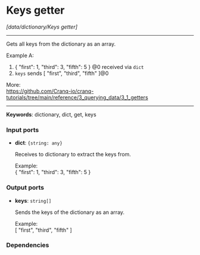 # Keys getter

_[data/dictionary/Keys getter]_

---

Gets all keys from the dictionary as an array.  
  
  
Example A:  
1. { "first": 1, "third": 3, "fifth": 5 } @0 received via `dict`  
2. `keys` sends  [ "first", "third", "fifth" ]@0  
  
More:  
https://github.com/Cranq-io/cranq-tutorials/tree/main/reference/3_querying_data/3_1_getters  

---

__Keywords__: dictionary, dict, get, keys

### Input ports

* __dict__: ` {string: any} `


    Receives to dictionary to extract the keys from.  
      
    Example:  
    { "first": 1, "third": 3, "fifth": 5 }   

### Output ports

* __keys__: ` string[] `


    Sends the keys of the dictionary as an array.  
      
    Example:  
    [ "first", "third", "fifth" ]  

### Dependencies




